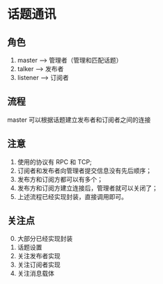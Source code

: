 # 话题通讯
## 角色
1. master   --> 管理者（管理和匹配话题）
2. talker   --> 发布者
3. listener --> 订阅者
## 流程
master 可以根据话题建立发布者和订阅者之间的连接
## 注意
1. 使用的协议有 RPC 和 TCP;
2. 订阅者和发布者向管理者提交信息没有先后顺序；
3. 发布方和订阅方都可以有多个；
4. 发布方和订阅方建立连接后，管理者就可以关闭了；
5. 上述流程已经实现封装，直接调用即可。
## 关注点
0. 大部分已经实现封装
1. 话题设置
2. 关注发布者实现
3. 关注订阅者实现
4. 关注消息载体
